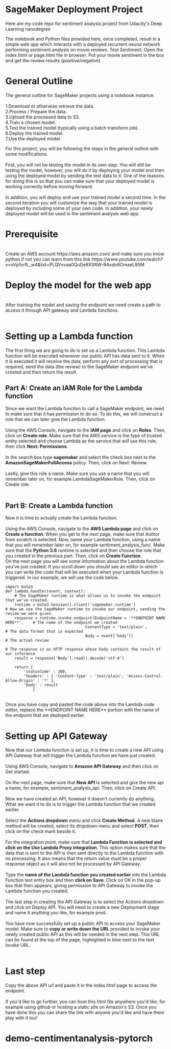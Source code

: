 # SageMaker Deployment Project 
Here are my code repo for sentiment analysis project from Udacity's Deep Learning nanodegree 


The notebook and Python files provided here, once completed, result in a simple web app which interacts with a deployed recurrent neural network performing sentiment analysis on movie reviews.
Test Sentiment: Open the index.html or page.html file in browser. Put your movie sentiment in the box and get the review results (positive/negative). 

# General Outline
The general outline for SageMaker projects using a notebook instance.
<br><br>
1.Download or otherwise retrieve the data.<br>
2.Process / Prepare the data.<br>
3.Upload the processed data to S3.<br>
4.Train a chosen model.<br>
5.Test the trained model (typically using a batch transform job).<br>
6.Deploy the trained model.<br>
7.Use the deployed model.<br>

For this project, you will be following the steps in the general outline with some modifications.<br>
<br>
First, you will not be testing the model in its own step. You will still be testing the model, however, you will do it by deploying your model and then using the deployed model by sending the test data to it. One of the reasons for doing this is so that you can make sure that your deployed model is working correctly before moving forward.<br>
<br>
In addition, you will deploy and use your trained model a second time. In the second iteration you will customize the way that your trained model is deployed by including some of your own code. In addition, your newly deployed model will be used in the sentiment analysis web app.<br>

# Prerequisite 
<br>
Create an AWS account https://aws.amazon.com/ and make sure you know python if not you can learn from this link https://www.youtube.com/watch?v=oVp1vrfL_w4&list=PLQVvvaa0QuDe8XSftW-RAxdo6OmaeL85M
<br>

# Deploy the model for the web app
<br>
After training the model and saving the endpoint we need create a path to access it through API gateway and Lambda functions. <br>
<br>

# Setting up a Lambda function<br>
The first thing we are going to do is set up a Lambda function. This Lambda function will be executed whenever our public API has data sent to it. When it is executed it will receive the data, perform any sort of processing that is required, send the data (the review) to the SageMaker endpoint we've created and then return the result.
<br>

## Part A: Create an IAM Role for the Lambda function<br>
Since we want the Lambda function to call a SageMaker endpoint, we need to make sure that it has permission to do so. To do this, we will construct a role that we can later give the Lambda function.
<br><br>
Using the AWS Console, navigate to the **IAM page** and click on **Roles**. Then, click on **Create role**. Make sure that the AWS service is the type of trusted entity selected and choose Lambda as the service that will use this role, then click **Next: Permissions**.
<br><br>
In the search box type **sagemaker** and select the check box next to the **AmazonSageMakerFullAccess** policy. Then, click on Next: Review.
<br><br>
Lastly, give this role a name. Make sure you use a name that you will remember later on, for example LambdaSageMakerRole. Then, click on Create role.
<br><br>
## Part B: Create a Lambda function<br>
Now it is time to actually create the Lambda function.
<br><br>
Using the AWS Console, navigate to the **AWS Lambda page** and click on **Create a function**. When you get to the next page, make sure that Author from scratch is selected. Now, name your Lambda function, using a name that you will remember later on, for example sentiment_analysis_func. Make sure that the **Python 3.6** runtime is selected and then choose the role that you created in the previous part. Then, click on **Create Function**.
<br>
On the next page you will see some information about the Lambda function you've just created. If you scroll down you should see an editor in which you can write the code that will be executed when your Lambda function is triggered. In our example, we will use the code below.
<br>
   
    import boto3
    def lambda_handler(event, context): 
        # The SageMaker runtime is what allows us to invoke the endpoint that we've created.
        runtime = boto3.Session().client('sagemaker-runtime')
    # Now we use the SageMaker runtime to invoke our endpoint, sending the review we were given
        response = runtime.invoke_endpoint(EndpointName = '**ENDPOINT NAME HERE**',    # The name of the endpoint we created
                                       ContentType = 'text/plain',                 # The data format that is expected
                                       Body = event['body'])                       # The actual review

    # The response is an HTTP response whose body contains the result of our inference
        result = response['Body'].read().decode('utf-8')

        return {
            'statusCode' : 200,
            'headers' : { 'Content-Type' : 'text/plain', 'Access-Control-Allow-Origin' : '*' },
            'body' : result
                }
<br>
Once you have copy and pasted the code above into the Lambda code editor, replace the **ENDPOINT NAME HERE** portion with the name of the endpoint that we deployed earlier.

# Setting up API Gateway
Now that our Lambda function is set up, it is time to create a new API using API Gateway that will trigger the Lambda function we have just created.
<br><br>
Using AWS Console, navigate to **Amazon API Gateway** and then click on Get started.
<br><br>
On the next page, make sure that **New API** is selected and give the new api a name, for example, sentiment_analysis_api. Then, click on Create API.
<br><br>
Now we have created an API, however it doesn't currently do anything. What we want it to do is to trigger the Lambda function that we created earlier.
<br><br>
Select the **Actions dropdown** menu and click **Create Method**. A new blank method will be created, select its dropdown menu and select **POST**, then click on the check mark beside it.
<br><br>
For the integration point, make sure that **Lambda Function is selected and click on the Use Lambda Proxy integration**. This option makes sure that the data that is sent to the API is then sent directly to the Lambda function with no processing. It also means that the return value must be a proper response object as it will also not be processed by API Gateway.
<br><br>
Type the **name of the Lambda function you created earlier** into the Lambda Function text entry box and then **click on Save**. Click on OK in the pop-up box that then appears, giving permission to API Gateway to invoke the Lambda function you created.
<br><br>
The last step in creating the API Gateway is to select the Actions dropdown and click on Deploy API. You will need to create a new Deployment stage and name it anything you like, for example prod.
<br><br>
You have now successfully set up a public API to access your SageMaker model. Make sure to **copy or write down the URL** provided to invoke your newly created public API as this will be needed in the next step. This URL can be found at the top of the page, highlighted in blue next to the text Invoke URL.
<br><br>

# Last step
Copy the above API url and paste it in the index.html page to access the endpoint. 
<br><br>
If you'd like to go further, you can host this html file anywhere you'd like, for example using github or hosting a static site on Amazon's S3. Once you have done this you can share the link with anyone you'd like and have them play with it too!
# demo-centimentanalysis-pytorch

